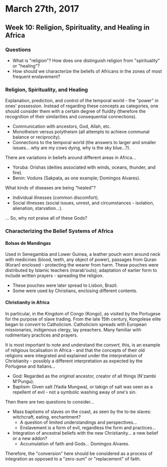 March 27th, 2017
================

Week 10: Religion, Spirituality, and Healing in Africa
------------------------------------------------------

### Questions

- What is "religion"? How does one distinguish religion from "spirituality" or "healing"?
- How should we characterize the beliefs of Africans in the zones of most frequent enslavement?

### Religion, Spirituality, and Healing

Explanation, prediction, and control of the temporal world - the "power" in ones' possession. Instead of regarding these concepts as categories, one should consider them with a certain degree of fluidity (therefore the recognition of their similarities and consequential connections).

- Communication with ancestors, God, Allah, etc.
- Monotheism versus polytheism (all attempts to achieve communal balance or reciprocity).
- Connections to the temporal world (the answers to larger and smaller issues... why are my cows dying, why is the sky blue...?).

There are variations in beliefs around different areas in Africa...

- Yoruba: Orishas (deities associated with winds, oceans, thunder, and fire).
- Benin: Voduns (Sakpata, as one example; Domingos Alvares).

What kinds of diseases are being "healed"?

- Individual illnesses (common discomfort).
- Social illnesses (social issues, unrest, and circumstances - isolation, alienation, starvation...).

... So, why not praise all of these Gods?

### Characterizing the Belief Systems of Africa

#### Bolsas de Mandingas

Used in Senegambia and Lower Guinea, a leather pouch worn around neck with medicines (blood, teeth, any object of power), passages from Quran (Koran) enclosed - protecting the wearer from harm. These pouches were distributed by Islamic teachers (marab'outs); adaptation of earlier form to include written prayers - spreading the religion.

- These pouches were later spread to Lisbon, Brazil.
- Some were used by Christians, enclosing different contents.

#### Christianity in Africa

In particular, in the Kingdom of Congo (Kongo), as visited by the Portugese for the purpose of slave trading. From the late 15th century, Kongolese elite began to *convert* to Catholicism. Catholicism spreads with European missionaries, indigenous clergy, lay preachers. Many familiar with rudimentary practices and prayers.

It is most important to note and understand the *convert*, this, is an example of religious localisation in Africa - and that the concepts of their old religions were integrated and explained under the interpretation of Christianity - possibly a different interpretation as expected by the Portugese and Italians...

- God: Regarded as the *original* ancestor, creator of all things (N'zambi M'Pungu).
- Baptism: Given salt (Yadia Mungwa), or takign of salt was seen as a repellent of evil - not a symbolic washing away of one's sin.

Then there are two questions to consider...

- Mass baptisms of slaves on the coast, as seen by the to-be slaves: witchcraft, eating, enchantment?
  - A question of limited understandings and perspectives...
  - Enslavement is a form of evil, regardless the form and practices...
- Integration of ancestral beliefs with the new Christianity... a new belief or a new addon?
  - Accumulation of faith and Gods... Domingos Alvares.

Therefore, the "conversion" here should be considered as a process of integration as opposed to a "zero-sum" or "replacement" of faith.
